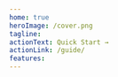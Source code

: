 ```yaml
---
home: true
heroImage: /cover.png
tagline:
actionText: Quick Start →
actionLink: /guide/
features:
---
```

